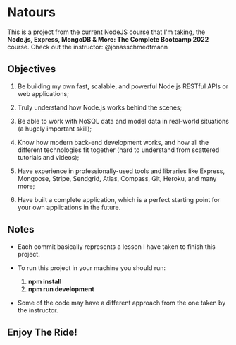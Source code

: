 # Natours 
This is a project from the current NodeJS course that I'm taking, the **Node.js, Express, MongoDB & More: The Complete Bootcamp 2022** course.
Check out the instructor: @jonasschmedtmann 

## Objectives
1. Be building my own fast, scalable, and powerful Node.js RESTful APIs or web applications;

2. Truly understand how Node.js works behind the scenes;

3. Be able to work with NoSQL data and model data in real-world situations (a hugely important skill);

4. Know how modern back-end development works, and how all the different technologies fit together (hard to understand from scattered tutorials and videos);

5. Have experience in professionally-used tools and libraries like Express, Mongoose, Stripe, Sendgrid, Atlas, Compass, Git, Heroku, and many more;

6. Have built a complete application, which is a perfect starting point for your own applications in the future.

## Notes
- Each commit basically represents a lesson I have taken to finish this project.
- To run this project in your machine you should run: 
    1. **npm install**
    2. **npm run development**

- Some of the code may have a different approach from the one taken by the instructor.

## Enjoy The Ride!


